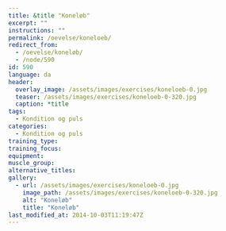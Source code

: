 ```yaml
---
title: &title "Koneløb"
excerpt: ""
instructions: ""
permalink: /oevelse/koneloeb/
redirect_from:
  - /oevelse/koneløb/
  - /node/590
id: 590
language: da
header:
  overlay_image: /assets/images/exercises/koneloeb-0.jpg
  teaser: /assets/images/exercises/koneloeb-0-320.jpg
  caption: *title
tags:
  - Kondition og puls
categories:
  - Kondition og puls
training_type: 
training_focus: 
equipment:
muscle_group:
alternative_titles:
gallery:
  - url: /assets/images/exercises/koneloeb-0.jpg
    image_path: /assets/images/exercises/koneloeb-0-320.jpg
    alt: "Koneløb"
    title: "Koneløb"
last_modified_at: 2014-10-03T11:19:47Z
---
```



